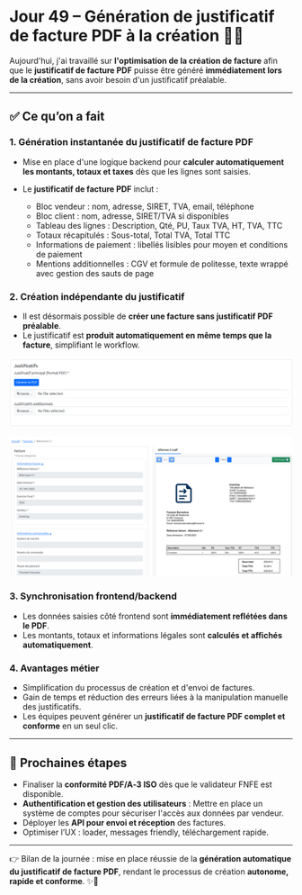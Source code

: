 # Jour 49 – Génération de justificatif de facture PDF à la création 🚀📄

Aujourd'hui, j'ai travaillé sur **l'optimisation de la création de facture** afin que le **justificatif de facture PDF** puisse être généré **immédiatement lors de la création**, sans avoir besoin d'un justificatif préalable.

---

## ✅ Ce qu’on a fait

### 1. Génération instantanée du justificatif de facture PDF

* Mise en place d'une logique backend pour **calculer automatiquement les montants, totaux et taxes** dès que les lignes sont saisies.
* Le **justificatif de facture PDF** inclut :

  * Bloc vendeur : nom, adresse, SIRET, TVA, email, téléphone
  * Bloc client : nom, adresse, SIRET/TVA si disponibles
  * Tableau des lignes : Description, Qté, PU, Taux TVA, HT, TVA, TTC
  * Totaux récapitulés : Sous-total, Total TVA, Total TTC
  * Informations de paiement : libellés lisibles pour moyen et conditions de paiement
  * Mentions additionnelles : CGV et formule de politesse, texte wrappé avec gestion des sauts de page

### 2. Création indépendante du justificatif

* Il est désormais possible de **créer une facture sans justificatif PDF préalable**.
* Le justificatif est **produit automatiquement en même temps que la facture**, simplifiant le workflow.
  
![Génération au moment de la création de facture](../images/jour49/invoiceCreate.png)

![Visualisation de la facture](../images/jour49/invoiceView.png)

### 3. Synchronisation frontend/backend

* Les données saisies côté frontend sont **immédiatement reflétées dans le PDF**.
* Les montants, totaux et informations légales sont **calculés et affichés automatiquement**.

### 4. Avantages métier

* Simplification du processus de création et d'envoi de factures.
* Gain de temps et réduction des erreurs liées à la manipulation manuelle des justificatifs.
* Les équipes peuvent générer un **justificatif de facture PDF complet et conforme** en un seul clic.

---

## 📌 Prochaines étapes

* Finaliser la **conformité PDF/A‑3 ISO** dès que le validateur FNFE est disponible.  
* **Authentification et gestion des utilisateurs** : Mettre en place un système de comptes pour sécuriser l'accès aux données par vendeur.
* Déployer les **API pour envoi et réception** des factures.  
* Optimiser l’UX : loader, messages friendly, téléchargement rapide.

---

👉 Bilan de la journée : mise en place réussie de la **génération automatique du justificatif de facture PDF**, rendant le processus de création **autonome, rapide et conforme**. ✨📄
